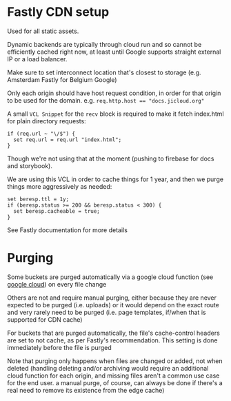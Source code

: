 # Fastly CDN setup

Used for all static assets.

Dynamic backends are typically through cloud run and so cannot be efficiently cached right now, at least until Google supports straight external IP or a load balancer.

Make sure to set interconnect location that's closest to storage (e.g. Amsterdam Fastly for Belgium Google)

Only each origin should have host request condition, in order for that origin to be used for the domain. e.g. `req.http.host == "docs.jicloud.org"`

A small `VCL Snippet` for the `recv` block is required to make it fetch index.html for plain directory requests:

```
if (req.url ~ "\/$") {
  set req.url = req.url "index.html";
}
```

Though we're not using that at the moment (pushing to firebase for docs and storybook).

We are using this VCL in order to cache things for 1 year, and then we purge things more aggressively as needed:

```
set beresp.ttl = 1y;
if (beresp.status >= 200 && beresp.status < 300) {
  set beresp.cacheable = true;
}
```

See Fastly documentation for more details

# Purging

Some buckets are purged automatically via a google cloud function (see [google cloud](../google_cloud/google_cloud.md)) on every file change

Others are not and require manual purging, either because they are never expected to be purged (i.e. uploads) or it would depend on the exact route and very rarely need to be purged (i.e. page templates, if/when that is supported for CDN cache)

For buckets that are purged automatically, the file's cache-control headers are set to not cache, as per Fastly's recommendation. This setting is done immediately before the file is purged

Note that purging only happens when files are changed or added, not when deleted (handling deleting and/or archiving would require an additional cloud function for each origin, and missing files aren't a common use case for the end user. a manual purge, of course, can always be done if there's a real need to remove its existence from the edge cache)